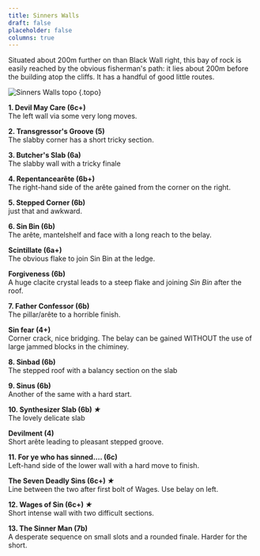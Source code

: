```yaml
---
title: Sinners Walls
draft: false
placeholder: false
columns: true
---
```





Situated about 200m further on than Black Wall right, this bay of rock is easily reached by the obvious fisherman's path: it lies about 200m before the building atop the cliffs. It has a handful of good little routes.

![Sinners Walls topo](/img/south-wales/the-gower/Sinners-Wall.jpg)
{.topo}

**1. Devil May Care (6c+)**  
The left wall via some very long moves.

**2. Transgressor's Groove (5)**  
The slabby corner has a short tricky section.

**3. Butcher's Slab (6a)**  
The slabby wall with a tricky finale

**4. Repentancearête (6b+)**  
The right-hand side of the arête gained from the corner on the right.

**5. Stepped Corner (6b)**  
just that and awkward.

**6. Sin Bin (6b)**  
The arête, mantelshelf and face with a long reach to the belay.

**Scintillate (6a+)**  
The obvious flake to join Sin Bin at the ledge.

**Forgiveness (6b)**  
A huge clacite crystal leads to a steep flake and joining *Sin Bin* after the roof.

**7. Father Confessor (6b)**  
The pillar/arête to a horrible finish.

**Sin fear (4+)**  
Corner crack, nice bridging. The belay can be gained WITHOUT the use of large jammed blocks in the chiminey.

**8. Sinbad (6b)**  
The stepped roof with a balancy section on the slab

**9. Sinus (6b)**  
Another of the same with a hard start.

**10. Synthesizer Slab (6b) *★***  
The lovely delicate slab

**Devilment (4)**  
Short arête leading to pleasant stepped groove.

**11. For ye who has sinned.... (6c)**  
Left-hand side of the lower wall with a hard move to finish.

**The Seven Deadly Sins (6c+) *★***  
Line between the two after first bolt of Wages. Use belay on left.

**12. Wages of Sin (6c+) *★***  
Short intense wall with two difficult sections.

**13. The Sinner Man (7b)**  
A desperate sequence on small slots and a rounded finale. Harder for the short.